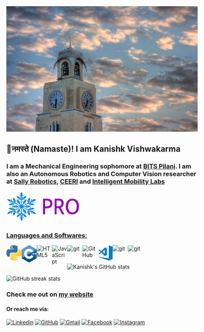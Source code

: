 <img src="bits.jpg">

## 🙏नमस्ते (Namaste)! I am Kanishk Vishwakarma


### I am a Mechanical Engineering sophomore at [BITS Pilani](https://www.bits-pilani.ac.in/). I am also an Autonomous Robotics and Computer Vision researcher at [Sally Robotics](https://www.sally-robotics.co.in), [CEERI](https://www.ceeri.res.in/) and [Intelligent Mobility Labs](https://www.linkedin.com/company/intelligent-mobility-labs/)


<a href='https://archiveprogram.github.com/' target="_blank" rel="noopener noreferrer"><img src='https://raw.githubusercontent.com/acervenky/animated-github-badges/master/assets/acbadge.gif' width='80' height='80'></a> <a href='https://github.com/pricing' target="_blank" rel="noopener noreferrer"><img src='https://raw.githubusercontent.com/acervenky/animated-github-badges/master/assets/pro.gif' width='100' height='80'></a> 
 
 


### <u>Languages and Softwares:</u>

<a href="https://www.python.org"  target="_blank" rel="noopener noreferrer"> <img align="left" alt="Python" width="40px" src="https://github.com/Aakarsh-B/trying-repos/blob/master/python-5.svg?raw=true"/> </a>
<a href="https://isocpp.org/"  target="_blank" rel="noopener noreferrer"> <img align="left" alt="C++" width="40px" src="https://github.com/Aakarsh-B/trying-repos/blob/master/c++.png"/> </a>
<a href="https://html.spec.whatwg.org/"  target="_blank" rel="noopener noreferrer"> <img align="left" alt="HTML5" width="40px" src="https://upload.wikimedia.org/wikipedia/commons/thumb/3/38/HTML5_Badge.svg/600px-HTML5_Badge.svg.png"/> </a>
<a href="https://www.javascript.com/"  target="_blank" rel="noopener noreferrer"> <img align="left" alt="JavaScript" width="40px" src="https://www.vhv.rs/dpng/d/456-4562295_library-of-javascript-icon-graphic-freeuse-png-files.png"/> </a>
<a href="https://git-scm.com/"  target="_blank" rel="noopener noreferrer"> <img align="left" alt="git" width="40px" src="https://www.vectorlogo.zone/logos/git-scm/git-scm-icon.svg"/> </a>
<a href="https://github.com/" target="_blank" rel="noopener noreferrer"><img align="left" alt="GitHub" width="40px" src="https://distreau.com/github.svg" /></a>
<a href="https://code.visualstudio.com/" target="_blank" rel="noopener noreferrer"><img align="left" alt="Visual Studio Code" width="40px" src="https://raw.githubusercontent.com/github/explore/80688e429a7d4ef2fca1e82350fe8e3517d3494d/topics/visual-studio-code/visual-studio-code.png" /></a>
<a href="https://www.ros.org/" target="_blank" rel="noopener noreferrer"><img align="left" alt="git" width="40px" src="https://answers.ros.org/upfiles/14554624266871161.png"/></a>
<a href="https://www.docker.com/" target="_blank" rel="noopener noreferrer"><img align="left" alt="git" width="50px" src="https://www.docker.com/sites/default/files/d8/2019-07/Moby-logo.png"/></a>
<br><br>

![Kanishk's GitHub stats](https://github-readme-stats.vercel.app/api?username=Kanishk598&show_icons=true&theme=dark)

![GitHub streak stats](https://github-readme-streak-stats.herokuapp.com/?user=Kanishk598&theme=dark)

### Check me out on [my website](http://kanishk598.github.io/) 
#### Or reach me via:

[![Linkedin](https://img.shields.io/badge/LinkedIn-0077B5?style=for-the-badge&logo=linkedin&logoColor=white)](https://www.linkedin.com/in/kanishk598/)
[![GitHub](https://img.shields.io/badge/GitHub-100000?style=for-the-badge&logo=github&logoColor=white)](https://github.com/Kanishk598)
[![Gmail](https://img.shields.io/badge/Gmail-D14836?style=for-the-badge&logo=gmail&logoColor=white)](mailto:f20190315@pilani.bits-pilani.ac.in)
[![Facebook](https://img.shields.io/badge/Facebook-1877F2?style=for-the-badge&logo=facebook&logoColor=white)](https://www.facebook.com/kanishk.vishwakarma.3)
[![Instagram](https://img.shields.io/badge/Instagram-E4405F?style=for-the-badge&logo=instagram&logoColor=white)](https://www.instagram.com/konixboi)
